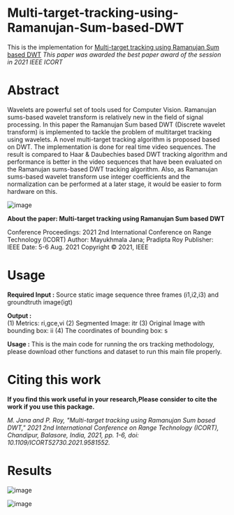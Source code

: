 # Multi-target-tracking-using-Ramanujan-Sum-based-DWT

This is the implementation for [Multi-target tracking using Ramanujan Sum based DWT](https://ieeexplore.ieee.org/document/9581552)
_This paper was awarded the best paper award of the session in 2021 IEEE ICORT_

# Abstract

Wavelets are powerful set of tools used for Computer Vision. Ramanujan sums-based wavelet transform is relatively new in the field of signal processing. In this paper the Ramanujan Sum based DWT (Discrete wavelet transform) is implemented to tackle the problem of multitarget tracking using wavelets. A novel multi-target tracking algorithm is proposed based on DWT. The implementation is done for real time video sequences. The result is compared to Haar & Daubechies based DWT tracking algorithm and performance is better in the video sequences that have been evaluated on the Ramanujan sums-based DWT tracking algorithm. Also, as Ramanujan sums-based wavelet transform use integer coefficients and the normalization can be performed at a later stage, it would be easier to form hardware on this.

 ![image](https://user-images.githubusercontent.com/81149819/226101572-b6c2fcc8-06f0-4225-a4ff-bca9512cc04a.png)

**About the paper: Multi-target tracking using Ramanujan Sum based DWT**

 Conference Proceedings: 2021 2nd International Conference on Range Technology (ICORT)
 Author: Mayukhmala Jana; Pradipta Roy
 Publisher: IEEE
 Date: 5-6 Aug. 2021
 Copyright © 2021, IEEE

# Usage

**Required Input :** Source static image sequence three frames (i1,i2,i3) and
                     groundtruth image(igt)
 
**Output :**    
         (1) Metrics: ri,gce,vi
         (2) Segmented Image: itr 
         (3) Original Image with bounding box: ii
         (4) The coordinates of bounding box: s
  
**Usage :**
          This is the main code for running the ors tracking methodology,
          please download other functions and dataset to run this main
          file properly.
          
# Citing this work

**If you find this work useful in your research,Please consider to cite the work if you use this package.**

 _M. Jana and P. Roy, "Multi-target tracking using Ramanujan Sum based DWT," 2021 2nd International Conference on Range Technology (ICORT), Chandipur, Balasore, India, 2021, pp. 1-6, doi: 10.1109/ICORT52730.2021.9581552._
 
# Results

![image](https://user-images.githubusercontent.com/81149819/226101531-9d1b2719-3f89-426a-bdc1-43c89d44f626.png)


![image](https://user-images.githubusercontent.com/81149819/226101553-583e3f3d-e826-402f-9fcb-bcfa2388934c.png)


